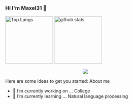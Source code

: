 ### Hi I'm Maxel31 👋

<p align="left"> 
  <img alt="Top Langs" height="150px" src="https://github-readme-stats.vercel.app/api/top-langs/?username=maxel31&layout=compact&show_icons=true&theme=dark" />
  <img alt="github stats" height="150px" src="https://github-readme-stats.vercel.app/api?username=maxel31&theme=dark&show_icons=ture" />
</p>
<p align="center">
  <a href="https://skillicons.dev">
    <img src="https://skillicons.dev/icons?i=c,cpp,java,py,vscode" />
  </a>
</p>

Here are some ideas to get you started:
About me
- 🔭 I’m currently working on ... College
- 🌱 I’m currently learning ... Natural language processing


